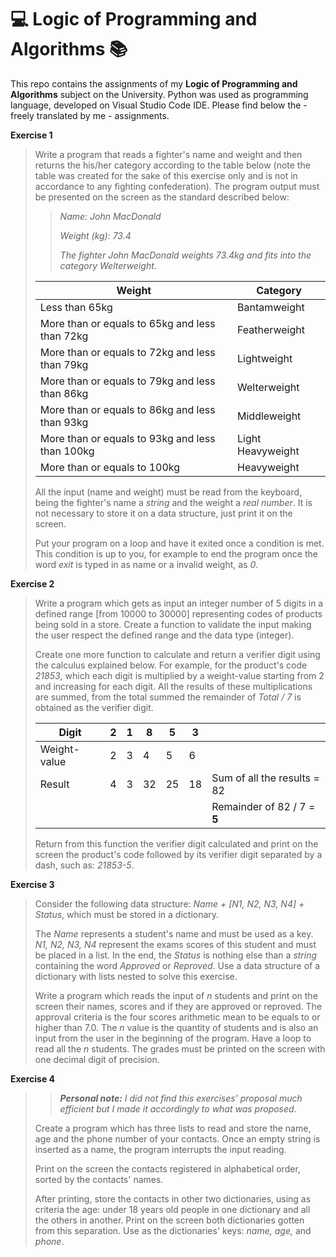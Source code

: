 # :computer: Logic of Programming and Algorithms :books:

This repo contains the assignments of my **Logic of Programming and Algorithms** subject on the University. Python was used as programming language, developed on Visual Studio Code IDE. Please find below the - freely translated by me - assignments.



**Exercise 1**

> Write a program that reads a fighter's name and weight and then returns the his/her category according to the table below (note the table was created for the sake of this exercise only and is not in accordance to any fighting confederation). The program output must be presented on the screen as the standard described below:
>
> > *Name: John MacDonald*
> >
> > *Weight (kg): 73.4*
> >
> > *The fighter John MacDonald weights 73.4kg and fits into the category Welterweight.*
>
> | Weight                                          | Category          |
> | ----------------------------------------------- | ----------------- |
> | Less than 65kg                                  | Bantamweight      |
> | More than or equals to 65kg and less than 72kg  | Featherweight     |
> | More than or equals to 72kg and less than 79kg  | Lightweight       |
> | More than or equals to 79kg and less than 86kg  | Welterweight      |
> | More than or equals to 86kg and less than 93kg  | Middleweight      |
> | More than or equals to 93kg and less than 100kg | Light Heavyweight |
> | More than or equals to 100kg                    | Heavyweight       |
>
> All the input (name and weight) must be read from the keyboard, being the fighter's name a *string* and the weight a *real number*. It is not necessary to store it on a data structure, just print it on the screen.
>
> Put your program on a loop and have it exited once a condition is met. This condition is up to you, for example to end the program once the word *exit* is typed in as name or a invalid weight, as *0*.



**Exercise 2**

> Write a program which gets as input an integer number of 5 digits in a defined range [from 10000 to 30000] representing codes of products being sold in a store. Create a function to validate the input making the user respect the defined range and the data type (integer).
>
> Create one more function to calculate and return a verifier digit using the calculus explained below. For example, for the product's code *21853*, which each digit is multiplied by a weight-value starting from 2 and increasing for each digit. All the results of these multiplications are summed, from the total summed the remainder of *Total / 7* is obtained as the verifier digit.
>
> | Digit        | 2    | 1    | 8    | 5    | 3    |                             |
> | ------------ | ---- | ---- | ---- | ---- | ---- | --------------------------- |
> | Weight-value | 2    | 3    | 4    | 5    | 6    |                             |
> | Result       | 4    | 3    | 32   | 25   | 18   | Sum of all the results = 82 |
> |              |      |      |      |      |      | Remainder of 82 / 7 = **5** |
>
> Return from this function the verifier digit calculated and print on the screen the product's code followed by its verifier digit separated by a dash, such as: *21853-5*.



**Exercise 3**

> Consider the following data structure: *Name + [N1, N2, N3, N4] + Status*, which must be stored in a dictionary.
>
> The *Name* represents a student's name and must be used as a key. *N1, N2, N3, N4* represent the exams scores of this student and must be placed in a list. In the end, the *Status* is nothing else than a *string* containing the word *Approved* or *Reproved*. Use a data structure of a dictionary with lists nested to solve this exercise.
>
> Write a program which reads the input of *n* students and print on the screen their names, scores and if they are approved or reproved. The approval criteria is the four scores arithmetic mean to be equals to or higher than 7.0. The *n* value is the quantity of students and is also an input from the user in the beginning of the program. Have a loop to read all the *n* students. The grades must be printed on the screen with one decimal digit of precision.



**Exercise 4**

> > ***Personal note:*** *I did not find this exercises' proposal much efficient but I made it accordingly to what was proposed.*
>
> Create a program which has three lists to read and store the name, age and the phone number of your contacts. Once an empty string is inserted as a name, the program interrupts the input reading.
>
> Print on the screen the contacts registered in alphabetical order, sorted by the contacts' names.
>
> After printing, store the contacts in other two dictionaries, using as criteria the age: under 18 years old people in one dictionary and all the others in another. Print on the screen both dictionaries gotten from this separation. Use as the dictionaries' keys: *name, age,* and *phone*.

